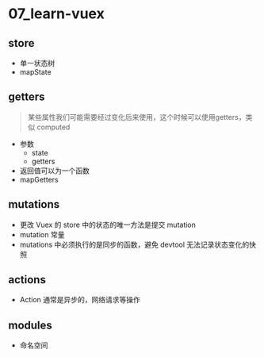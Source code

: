 # 07_learn-vuex

## store
- 单一状态树
- mapState

## getters
> 某些属性我们可能需要经过变化后来使用，这个时候可以使用getters，类似 computed
- 参数
    - state
    - getters
- 返回值可以为一个函数
- mapGetters

## mutations
- 更改 Vuex 的 store 中的状态的唯一方法是提交 mutation
- mutation 常量
- mutations 中必须执行的是同步的函数，避免 devtool 无法记录状态变化的快照

## actions
- Action 通常是异步的，网络请求等操作

## modules
- 命名空间
